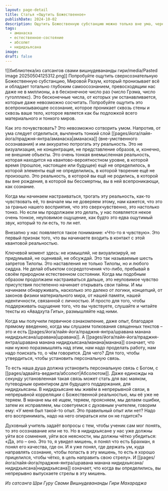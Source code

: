 ```yaml
---
layout: page-detail
title: Статья «Ощутить Божественное»
publishDate: 2024-10-02
description: Ощутить Божественную субстанцию можно только вне ума, через тонкое, сверхчувственное осознавание (аманаска). Важно не визуализировать и не оценивать, а пребывать в естественном состоянии, постепенно устанавливая личную связь с Абсолютом. Эта связь становится внутренним ориентиром, который поддерживается в практике нидидхьясаны - постоянном пребывании в осознавании Божественного.
tags:
  - аманаска
  - естественное-состояние
  - абсолют
  - нидидхьясана
image: 
draft: false
---
```

![[библиотека/из сатсангов свами вишнудевананды гири/media/Pasted image 20250504125312.png]]
 Попробуйте ощутить сверхсознательную Божественную субстанцию, Мировой Разум, который пронизывает всё и обладает тотально глубоким самоосознанием, превосходящим нас даже не в миллионы, а в бесконечное число раз (число Грэма, число гуголплекс). Это бесконечные числа, от которых ум останавливается, которые даже невозможно сосчитать. Попробуйте ощутить это всепронизывающее осознание, которое проникает сквозь стены и сквозь ваше тело, которое является как бы подложкой всего материального и тонкого миров.

 Как это почувствовать? Это невозможно сотворить умом. Напротив, от ума следует отделиться, вычленить тонкий слой [[pages/йога/лайя-йога/праджня-янтра/аманаска|аманаска]] (вне-умственного осознавания) и им аккуратно потрогать эту реальность. Это не визуализация, не концентрация, не представление образов, и, конечно, не внешние объекты. Это очень тонкая внемысленная реальность, которая находится на квантово-вероятностном уровне, в которой время (прошлое, настоящее или будущее) ещё не определилось, в которой элементы ещё не определились, в которой творение ещё не произошло. Это реальность, в которой вы ещё не родились, в которой вы вне рождения, в которой вы бессмертны, вы в ней всепроникающи, как сознание.

 Когда мы начинаем настраиваться, трогать эту реальность, как-то чувствовать её, то вначале мы не доверяем этому, нам кажется, что это за гранью нашего восприятия, что это сверхчувственно, это настолько тонко. Но если мы продолжаем это делать, у нас появляется некое очень тонкое, неуловимое ощущение, как будто это едва ощутимый звук, который то ли есть, то ли нет.

 Внезапно у нас появляется такое понимание: «Что-то я чувствую». Это первый признак того, что вы начинаете входить в контакт с этой квантовой реальностью.

 Ключевой момент здесь: не измышляй, не визуализируй, не придумывай, не оценивай, не обсуждай. Это так называемые шесть запретов Тилопы. Это наставления не только Тилопы, но и любого сиддха. Не делай объектом сосредоточения что-либо, пребывай в своём природном естественном состоянии. Когда мы подобным образом продолжаем настраиваться дальше, это неуловимое чувство присутствия постепенно начинает открывать свои тайны. И мы начинаем обнаруживать, насколько это далеко от логики, концепций, от законов физики материального мира, от нашей памяти, нашей идентичности, связанной с личностью. И просто для того, чтобы поддерживать ощущение того, что вы чувствуете, слушайте и читайте тексты из «Авадхута Гиты», размышляйте над ними. 

 Когда мы получили первичное ознакомление, даже опыт, благодаря прямому введению, когда мы слушаем толкования священных текстов – это и есть [[pages/йога/лайя-йога/праджня-янтра/шравана манана нидидхьясана/шравана|шравана]]. А [[pages/йога/лайя-йога/праджня-янтра/шравана манана нидидхьясана/манана|манана]] означает, что нам нужно поразмышлять над этим, нам надо проделать работу, нам надо поискать то, о чём говорится. Для чего? Для того, чтобы утвердиться, чтобы установить персональную связь.

 То есть наша душа должна установить персональную связь с Богом, с [[pages/адвайта-веданта/абсолют|Абсолютом]]. Даже единожды на секунду установленная такая связь может стать для вас маяком, путеводным ориентиром для будущего поддержания, для нидидхьясаны. В нидидхьясане мы живём в непрерывной связи, в непрерывной корреляции с Божественной реальностью, мы её уже не теряем. В манане мы её ищем, теряем, проясняем, мы делаем ошибки, затем их исправляем, мы советуемся с духовным учителем, говорим ему: «У меня был такой-то опыт. Это правильный опыт или нет? Надо его воспринимать, надо на него опираться или он не годится?»

 Духовный учитель задаёт вопросы с тем, чтобы ученик сам мог понять, то это осознавание или не то. Но в нидидхьясане у нас уже должны уйти все сомнения, уйти все неясности, мы должны чётко убедиться: «Да, это – оно. Это то, я увидел мишень, я понял что есть Брахман, я понял его качества, где он. И я уже понял, где держать ум, куда направлять сознание, чтобы попасть в эту мишень, то есть я хорошо прицелился, чтобы чётко, в цель направить свою стрелу». И [[pages/йога/лайя-йога/праджня-янтра/шравана манана нидидхьясана/нидидхьясана|нидидхьясана]] означает, что когда вы определились, вы непрерывно выпускаете стрелы в эту мишень.

*Из сатсанга Шри Гуру Свами Вишнудевананды Гири Махараджа*